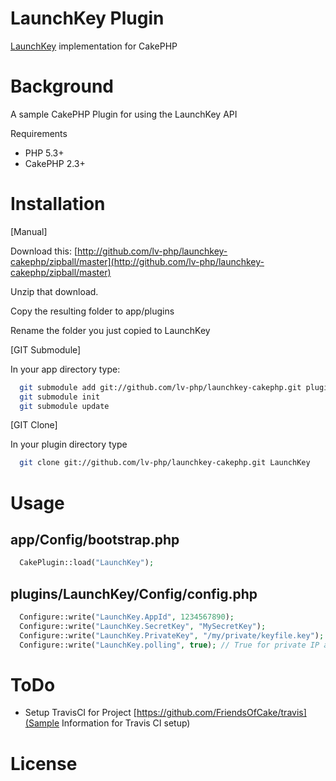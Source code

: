 LaunchKey Plugin
================

[LaunchKey](https://launchkey.com/) implementation for CakePHP

Background
==========

A sample CakePHP Plugin for using the LaunchKey API

Requirements

 * PHP 5.3+
 * CakePHP 2.3+

Installation
===========

[Manual]

Download this: [http://github.com/lv-php/launchkey-cakephp/zipball/master](http://github.com/lv-php/launchkey-cakephp/zipball/master)

Unzip that download.

Copy the resulting folder to app/plugins

Rename the folder you just copied to LaunchKey 

[GIT Submodule]

In your app directory type:

```bash
  git submodule add git://github.com/lv-php/launchkey-cakephp.git plugins/LaunchKey
  git submodule init
  git submodule update
```

[GIT Clone]

In your plugin directory type
```bash
  git clone git://github.com/lv-php/launchkey-cakephp.git LaunchKey
```

Usage
=====

app/Config/bootstrap.php
------------------------
```php
  CakePlugin::load("LaunchKey");
```

plugins/LaunchKey/Config/config.php
-----------------------------------
```php
  Configure::write("LaunchKey.AppId", 1234567890);
  Configure::write("LaunchKey.SecretKey", "MySecretKey");
  Configure::write("LaunchKey.PrivateKey", "/my/private/keyfile.key");
  Configure::write("LaunchKey.polling", true); // True for private IP address or development
```

ToDo
====

 * Setup TravisCI for Project [https://github.com/FriendsOfCake/travis](Sample Information for Travis CI setup)

License
=======
